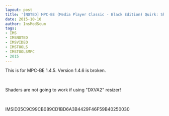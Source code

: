 ```yaml
---
layout: post
title: '[NOTED] MPC-BE (Media Player Classic - Black Edition) Quirk: Shaders Not Working'
date: 2015-10-10
author: InsModScum
tags:
- IMS
- IMSNOTED
- IMSVIDEO
- IMSTOOLS
- IMSTOOLSMPC
- 2015
---
```


This is for MPC-BE 1.4.5. Version 1.4.6 is broken.

<br>

Shaders are not going to work if using "DXVA2" resizer!

<br>

IMSID35C9C99CB089CD1BD6A3B4429F46F59B40250030